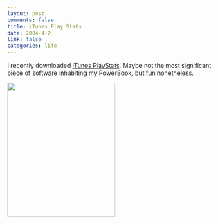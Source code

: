```yaml
--- 
layout: post
comments: false
title: iTunes Play Stats
date: 2004-4-2
link: false
categories: life
---
```

I recently downloaded <a href="http://www.twmagic.com/software/playstats" title="iTunes PlayStats">iTunes PlayStats</a>. Maybe not the most significant piece of software inhabiting my PowerBook, but fun nonetheless.

<img src="http://zanshin.net/images/playstats.jpg" height="310" width="249" />
